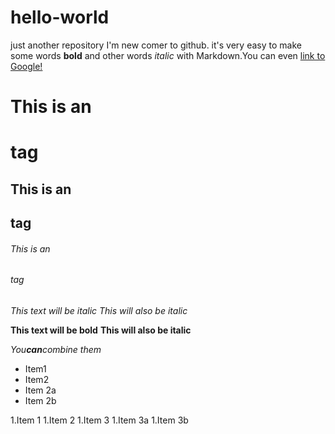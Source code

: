 # hello-world
just another repository
I'm new comer to github.
it's very easy to make some words **bold** and other words *italic* with Markdown.You can even [link to Google!](http://google.com)

# This is an <h1> tag
## This is an <h2> tag
###### This is an <h6> tag

*This text will be italic*
_This will also be italic_

**This text will be bold**
__This will also be italic__

_You**can**combine them_

* Item1
* Item2
 * Item 2a
 * Item 2b

1.Item 1
1.Item 2
1.Item 3
  1.Item 3a
  1.Item 3b
